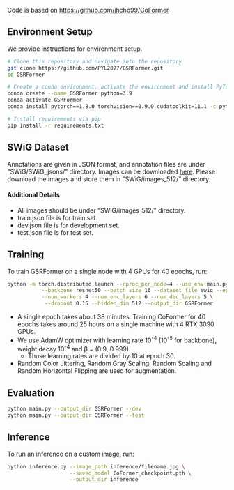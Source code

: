 Code is based on https://github.com/jhcho99/CoFormer


## Environment Setup
We provide instructions for environment setup.
```bash
# Clone this repository and navigate into the repository
git clone https://github.com/PYL2077/GSRFormer.git
cd GSRFormer

# Create a conda environment, activate the environment and install PyTorch via conda
conda create --name GSRFormer python=3.9              
conda activate GSRFormer
conda install pytorch==1.8.0 torchvision==0.9.0 cudatoolkit=11.1 -c pytorch -c conda-forge

# Install requirements via pip
pip install -r requirements.txt                   
```

## SWiG Dataset
Annotations are given in JSON format, and annotation files are under "SWiG/SWiG_jsons/" directory. Images can be downloaded [here](https://swig-data-weights.s3.us-east-2.amazonaws.com/images_512.zip). Please download the images and store them in "SWiG/images_512/" directory.

#### Additional Details
- All images should be under "SWiG/images_512/" directory.
- train.json file is for train set.
- dev.json file is for development set.
- test.json file is for test set.

## Training
To train GSRFormer on a single node with 4 GPUs for 40 epochs, run:
```bash
python -m torch.distributed.launch --nproc_per_node=4 --use_env main.py \
           --backbone resnet50 --batch_size 16 --dataset_file swig --epochs 40 \
           --num_workers 4 --num_enc_layers 6 --num_dec_layers 5 \
            --dropout 0.15 --hidden_dim 512 --output_dir GSRFormer
```

- A single epoch takes about 38 minutes. Training CoFormer for 40 epochs takes around 25 hours on a single machine with 4 RTX 3090 GPUs.          
- We use AdamW optimizer with learning rate 10<sup>-4</sup> (10<sup>-5</sup> for backbone), weight decay 10<sup>-4</sup> and β = (0.9, 0.999).    
    - Those learning rates are divided by 10 at epoch 30.
- Random Color Jittering, Random Gray Scaling, Random Scaling and Random Horizontal Flipping are used for augmentation.

## Evaluation
```bash
python main.py --output_dir GSRFormer --dev
python main.py --output_dir GSRFormer --test
```

## Inference
To run an inference on a custom image, run:
```bash
python inference.py --image_path inference/filename.jpg \
                    --saved_model CoFormer_checkpoint.pth \
                    --output_dir inference
```

